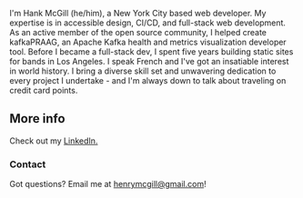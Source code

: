 I'm Hank McGill (he/him), a New York City based web developer. My expertise is in accessible design, CI/CD, and full-stack web development. As an active member of the open source community, I helped create kafkaPRAAG, an Apache Kafka health and metrics visualization developer tool. Before I became a full-stack dev, I spent five years building static sites for bands in Los Angeles. I speak French and I've got an insatiable interest in world history. I bring a diverse skill set and unwavering dedication to every project I undertake - and I'm always down to talk about traveling on credit card points.

## More info
Check out my [LinkedIn.](https://www.linkedin.com/in/hank-mcgill-999750184/)

### Contact
Got questions? Email me at henrymcgill@gmail.com!
